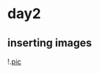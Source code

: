 # day2
## inserting images
!.[pic](https://raw.githubusercontent.com/mallikarjunapandilla17ju1a0214/day2/master/tree-736885__340.webp)
